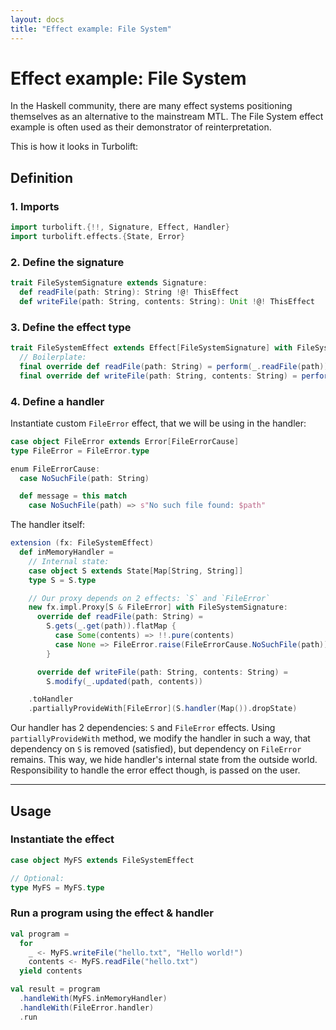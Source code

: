 ```yaml
---
layout: docs
title: "Effect example: File System"
---
```


# Effect example: File System

In the Haskell community, there are many effect systems positioning themselves as an alternative to the mainstream MTL.
The File System effect example is often used as their demonstrator of reinterpretation.

This is how it looks in Turbolift:

## Definition

### 1. Imports

```scala mdoc
import turbolift.{!!, Signature, Effect, Handler}
import turbolift.effects.{State, Error}
```

### 2. Define the signature

```scala mdoc
trait FileSystemSignature extends Signature:
  def readFile(path: String): String !@! ThisEffect
  def writeFile(path: String, contents: String): Unit !@! ThisEffect
```

### 3. Define the effect type

```scala mdoc
trait FileSystemEffect extends Effect[FileSystemSignature] with FileSystemSignature:
  // Boilerplate:
  final override def readFile(path: String) = perform(_.readFile(path))
  final override def writeFile(path: String, contents: String) = perform(_.writeFile(path, contents))
```

### 4. Define a handler

Instantiate custom `FileError` effect, that we will be using in the handler:

```scala mdoc
case object FileError extends Error[FileErrorCause]
type FileError = FileError.type

enum FileErrorCause:
  case NoSuchFile(path: String)

  def message = this match
    case NoSuchFile(path) => s"No such file found: $path"
```

The handler itself:

```scala mdoc
extension (fx: FileSystemEffect)
  def inMemoryHandler =
    // Internal state:
    case object S extends State[Map[String, String]]
    type S = S.type

    // Our proxy depends on 2 effects: `S` and `FileError`
    new fx.impl.Proxy[S & FileError] with FileSystemSignature:
      override def readFile(path: String) =
        S.gets(_.get(path)).flatMap {
          case Some(contents) => !!.pure(contents)
          case None => FileError.raise(FileErrorCause.NoSuchFile(path))
        }

      override def writeFile(path: String, contents: String) =
        S.modify(_.updated(path, contents))

    .toHandler
    .partiallyProvideWith[FileError](S.handler(Map()).dropState)
```

Our handler has 2 dependencies: `S` and `FileError` effects.
Using `partiallyProvideWith` method, we modify the handler in such a way,
that dependency on `S` is removed (satisfied), but dependency on `FileError` remains.
This way, we hide handler's internal state from the outside world. 
Responsibility to handle the error effect though, is passed on the user.

---

## Usage

### Instantiate the effect

```scala mdoc
case object MyFS extends FileSystemEffect

// Optional:
type MyFS = MyFS.type
```

### Run a program using the effect & handler

```scala mdoc
val program =
  for
    _ <- MyFS.writeFile("hello.txt", "Hello world!")
    contents <- MyFS.readFile("hello.txt")
  yield contents

val result = program
  .handleWith(MyFS.inMemoryHandler)
  .handleWith(FileError.handler)
  .run
```
